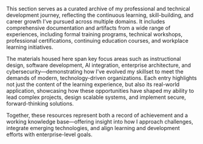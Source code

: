 This section serves as a curated archive of my professional and technical development journey, reflecting the continuous learning, skill-building, and career growth I’ve pursued across multiple domains. It includes comprehensive documentation and artifacts from a wide range of experiences, including formal training programs, technical workshops, professional certifications, continuing education courses, and workplace learning initiatives.

The materials housed here span key focus areas such as instructional design, software development, AI integration, enterprise architecture, and cybersecurity—demonstrating how I’ve evolved my skillset to meet the demands of modern, technology-driven organizations. Each entry highlights not just the content of the learning experience, but also its real-world application, showcasing how these opportunities have shaped my ability to lead complex projects, design scalable systems, and implement secure, forward-thinking solutions.

Together, these resources represent both a record of achievement and a working knowledge base—offering insight into how I approach challenges, integrate emerging technologies, and align learning and development efforts with enterprise-level goals.
